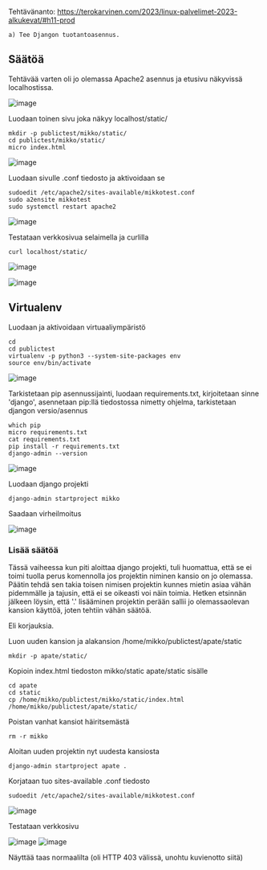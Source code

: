 Tehtävänanto: https://terokarvinen.com/2023/linux-palvelimet-2023-alkukevat/#h11-prod    
    
    a) Tee Djangon tuotantoasennus.
    
## Säätöä

Tehtävää varten oli jo olemassa Apache2 asennus ja etusivu näkyvissä localhostissa.

![image](https://user-images.githubusercontent.com/122888695/222431632-cefeb1d1-6b04-4bac-a7c4-c16269661111.png)

Luodaan toinen sivu joka näkyy localhost/static/

    mkdir -p publictest/mikko/static/
    cd publictest/mikko/static/
    micro index.html
    
![image](https://user-images.githubusercontent.com/122888695/222440224-bd9b6cbf-20f0-40a1-b4b5-3c566d1fadb9.png)

Luodaan sivulle .conf tiedosto ja aktivoidaan se

    sudoedit /etc/apache2/sites-available/mikkotest.conf
    sudo a2ensite mikkotest
    sudo systemctl restart apache2

![image](https://user-images.githubusercontent.com/122888695/222440694-af838fb4-c8cc-4e9a-9bdd-56fd8f5a60de.png)

Testataan verkkosivua selaimella ja curlilla

    curl localhost/static/

![image](https://user-images.githubusercontent.com/122888695/222440969-4c986c2b-ebd6-4751-8565-c0a93b223637.png)

![image](https://user-images.githubusercontent.com/122888695/222440855-1c6c895d-db4c-43ad-93e0-7d5446d3eb93.png)

## Virtualenv

Luodaan ja aktivoidaan virtuaaliympäristö

    cd
    cd publictest
    virtualenv -p python3 --system-site-packages env
    source env/bin/activate

![image](https://user-images.githubusercontent.com/122888695/222458998-174e329d-0d47-4ad6-becc-d368cd8eece5.png)

Tarkistetaan pip asennussijainti, luodaan requirements.txt, kirjoitetaan sinne 'django', asennetaan pip:llä tiedostossa nimetty ohjelma, tarkistetaan djangon versio/asennus

    which pip
    micro requirements.txt
    cat requirements.txt
    pip install -r requirements.txt 
    django-admin --version

![image](https://user-images.githubusercontent.com/122888695/222459550-41b2fad4-bb3f-464e-b552-765ebb570e01.png)

Luodaan django projekti

    django-admin startproject mikko
    
Saadaan virheilmoitus 

![image](https://user-images.githubusercontent.com/122888695/222477850-f274b8c5-b114-4b87-923c-0e32c8841a67.png)

### Lisää säätöä

Tässä vaiheessa kun piti aloittaa django projekti, tuli huomattua, että se ei toimi tuolla perus komennolla jos projektin niminen kansio on jo olemassa.
Päätin tehdä sen takia toisen nimisen projektin kunnes mietin asiaa vähän pidemmälle ja tajusin, että ei se oikeasti voi näin toimia. Hetken etsinnän jälkeen löysin, että '.' lisääminen projektin perään sallii jo olemassaolevan kansion käyttöä, joten tehtiin vähän säätöä.

Eli korjauksia.

Luon uuden kansion ja alakansion /home/mikko/publictest/apate/static

    mkdir -p apate/static/
    
Kopioin index.html tiedoston mikko/static apate/static sisälle

    cd apate
    cd static
    cp /home/mikko/publictest/mikko/static/index.html /home/mikko/publictest/apate/static/
    
Poistan vanhat kansiot häiritsemästä

    rm -r mikko
    
Aloitan uuden projektin nyt uudesta kansiosta

    django-admin startproject apate .
    
Korjataan tuo sites-available .conf tiedosto

    sudoedit /etc/apache2/sites-available/mikkotest.conf

![image](https://user-images.githubusercontent.com/122888695/222480810-a0702765-6464-4407-a255-64431316111f.png)


Testataan verkkosivu 

![image](https://user-images.githubusercontent.com/122888695/222480957-571075e8-64ea-4f4a-afcd-846966657d00.png)
![image](https://user-images.githubusercontent.com/122888695/222481049-4680371c-f824-4c88-9fd2-92c938f2be4d.png)

Näyttää taas normaalilta (oli HTTP 403 välissä, unohtu kuvienotto siitä)

